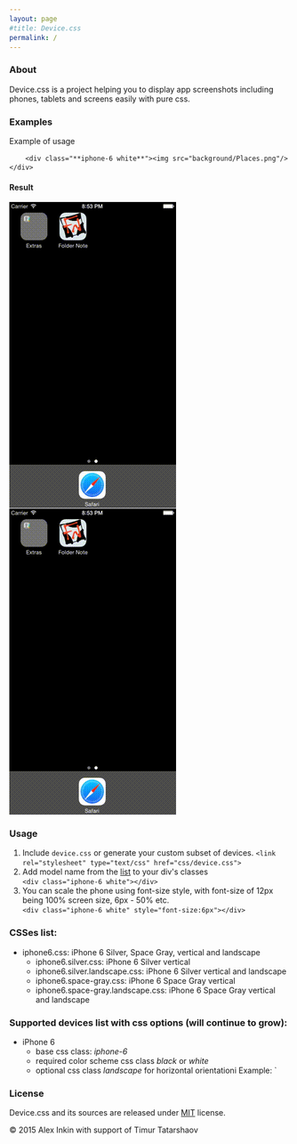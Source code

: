 ```yaml
---
layout: page
#title: Device.css
permalink: /
---
```


### About

Device.css is a project helping you to display app screenshots including phones, tablets and screens easily with pure css.

### Examples

Example of usage

```
	<div class="**iphone-6 white**"><img src="background/Places.png"/></div>
```

#### Result
<div class="iphone-6 white" style="font-size: 4px;">
	<img src="background/screencast.gif"/>
</div>
<div class="iphone-6 black" style="font-size: 4px;">
	<img src="background/screencast.gif"/>
</div>

### Usage

1. Include `device.css` or generate your custom subset of devices.
`<link rel="stylesheet" type="text/css" href="css/device.css">`
2. Add model name from the [list](#modelslist) to your div's classes  
`<div class="iphone-6 white"></div>`
3. You can scale the phone using font-size style, with font-size of 12px being 100% screen size, 6px - 50% etc.  
`<div class="iphone-6 white" style="font-size:6px"></div>`


### CSSes list:

- iphone6.css: iPhone 6 Silver, Space Gray, vertical and landscape
	- iphone6.silver.css: iPhone 6 Silver vertical
	- iphone6.silver.landscape.css: iPhone 6 Silver vertical and landscape
	- iphone6.space-gray.css: iPhone 6 Space Gray vertical
	- iphone6.space-gray.landscape.css: iPhone 6 Space Gray vertical and landscape

### Supported devices list with css options (will continue to grow):

- iPhone 6
	- base css class: *iphone-6*
	- required color scheme css class *black* or *white*
	- optional css class *landscape* for horizontal orientationi
Example: `<div class="iphone-6 black landscape"></div>

### License

Device.css and its sources are released under [MIT](http://opensource.org/licenses/MIT) license.

© 2015 Alex Inkin with support of Timur Tatarshaov
